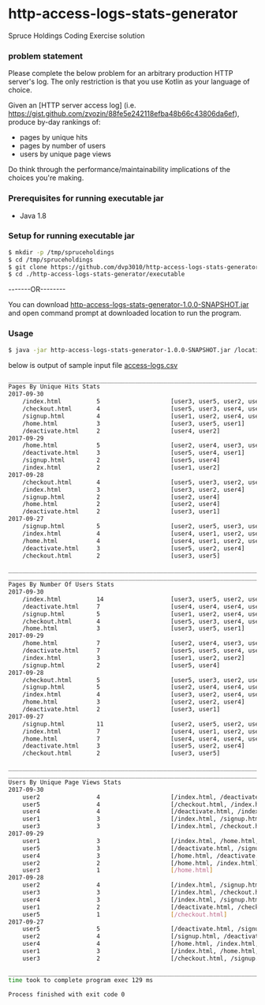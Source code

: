 # http-access-logs-stats-generator
Spruce Holdings Coding Exercise solution

### problem statement
Please complete the below problem for an arbitrary production HTTP server's log.  The only restriction is that you use Kotlin as your language of choice.

Given an [HTTP server access log]
(i.e. https://gist.github.com/zvozin/88fe5e242118efba48b66c43806da6ef), 
produce by-day rankings of:
- pages by unique hits
- pages by number of users
- users by unique page views

Do think through the performance/maintainability implications of the choices you're making.

### Prerequisites for running executable jar
- Java 1.8

### Setup for running executable jar
```sh
$ mkdir -p /tmp/spruceholdings
$ cd /tmp/spruceholdings
$ git clone https://github.com/dvp3010/http-access-logs-stats-generator.git
$ cd ./http-access-logs-stats-generator/executable
```

-------OR--------

You can download [http-access-logs-stats-generator-1.0.0-SNAPSHOT.jar](https://github.com/dvp3010/http-access-logs-stats-generator/raw/master/executable/http-access-logs-stats-generator-1.0.0-SNAPSHOT.jar) and open command prompt at downloaded location to run the program.

### Usage
```sh
$ java -jar http-access-logs-stats-generator-1.0.0-SNAPSHOT.jar /location/of/access/logs/csv/file
```

below is output of sample input file [access-logs.csv](https://github.com/dvp3010/http-access-logs-stats-generator/blob/master/access-logs.csv)
```sh
______________________________________________________________________________________
Pages By Unique Hits Stats
2017-09-30
	/index.html          5                    [user3, user5, user2, user4, user1]
	/checkout.html       4                    [user5, user3, user4, user2]
	/signup.html         4                    [user1, user2, user4, user5]
	/home.html           3                    [user3, user5, user1]
	/deactivate.html     2                    [user4, user2]
2017-09-29
	/home.html           5                    [user2, user4, user3, user1, user5]
	/deactivate.html     3                    [user5, user4, user1]
	/signup.html         2                    [user5, user4]
	/index.html          2                    [user1, user2]
2017-09-28
	/checkout.html       4                    [user5, user3, user2, user1]
	/index.html          3                    [user3, user2, user4]
	/signup.html         2                    [user2, user4]
	/home.html           2                    [user2, user4]
	/deactivate.html     2                    [user3, user1]
2017-09-27
	/signup.html         5                    [user2, user5, user3, user1, user4]
	/index.html          4                    [user4, user1, user2, user5]
	/home.html           4                    [user4, user1, user2, user5]
	/deactivate.html     3                    [user5, user2, user4]
	/checkout.html       2                    [user3, user5]

______________________________________________________________________________________
______________________________________________________________________________________
Pages By Number Of Users Stats
2017-09-30
	/index.html          14                   [user3, user5, user2, user4, user3, user2, user1, user5, user1, user2, user1, user4, user4, user2]
	/deactivate.html     7                    [user4, user4, user4, user2, user2, user4, user4]
	/signup.html         5                    [user1, user2, user4, user5, user2]
	/checkout.html       4                    [user5, user3, user4, user2]
	/home.html           3                    [user3, user5, user1]
2017-09-29
	/home.html           7                    [user2, user4, user3, user1, user1, user5, user2]
	/deactivate.html     7                    [user5, user5, user4, user4, user4, user4, user1]
	/index.html          3                    [user1, user2, user2]
	/signup.html         2                    [user5, user4]
2017-09-28
	/checkout.html       5                    [user5, user3, user2, user2, user1]
	/signup.html         5                    [user2, user4, user4, user2, user2]
	/index.html          4                    [user3, user2, user4, user3]
	/home.html           3                    [user2, user2, user4]
	/deactivate.html     2                    [user3, user1]
2017-09-27
	/signup.html         11                   [user2, user5, user2, user5, user3, user1, user4, user4, user5, user4, user1]
	/index.html          7                    [user4, user1, user2, user5, user5, user1, user2]
	/home.html           7                    [user4, user4, user4, user1, user2, user5, user4]
	/deactivate.html     3                    [user5, user2, user4]
	/checkout.html       2                    [user3, user5]

______________________________________________________________________________________
______________________________________________________________________________________
Users By Unique Page Views Stats
2017-09-30
	user2                4                    [/index.html, /deactivate.html, /signup.html, /checkout.html]
	user5                4                    [/checkout.html, /index.html, /home.html, /signup.html]
	user4                4                    [/deactivate.html, /index.html, /checkout.html, /signup.html]
	user1                3                    [/index.html, /signup.html, /home.html]
	user3                3                    [/index.html, /checkout.html, /home.html]
2017-09-29
	user1                3                    [/index.html, /home.html, /deactivate.html]
	user5                3                    [/deactivate.html, /signup.html, /home.html]
	user4                3                    [/home.html, /deactivate.html, /signup.html]
	user2                2                    [/home.html, /index.html]
	user3                1                    [/home.html]
2017-09-28
	user2                4                    [/index.html, /signup.html, /home.html, /checkout.html]
	user3                3                    [/index.html, /checkout.html, /deactivate.html]
	user4                3                    [/index.html, /signup.html, /home.html]
	user1                2                    [/deactivate.html, /checkout.html]
	user5                1                    [/checkout.html]
2017-09-27
	user5                5                    [/deactivate.html, /signup.html, /index.html, /checkout.html, /home.html]
	user2                4                    [/signup.html, /deactivate.html, /index.html, /home.html]
	user4                4                    [/home.html, /index.html, /signup.html, /deactivate.html]
	user1                3                    [/index.html, /home.html, /signup.html]
	user3                2                    [/checkout.html, /signup.html]

______________________________________________________________________________________
time took to complete program exec 129 ms

Process finished with exit code 0
```